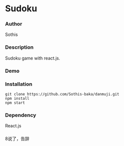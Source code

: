 # Sudoku

### Author

Sothis

### Description

Sudoku game with react.js.

### Demo



### Installation

```
git clone https://github.com/Sothis-baka/danmuji.git
npm install
npm start
```

### Dependency

React.js

### 

8说了，告辞
